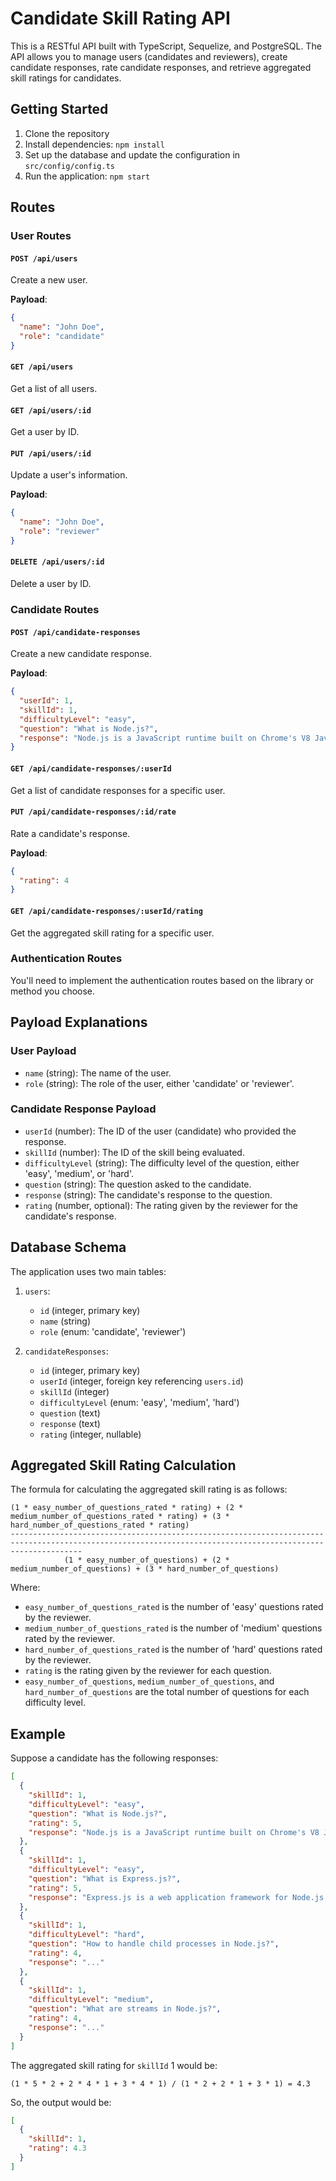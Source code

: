 # Candidate Skill Rating API

This is a RESTful API built with TypeScript, Sequelize, and PostgreSQL. The API allows you to manage users (candidates and reviewers), create candidate responses, rate candidate responses, and retrieve aggregated skill ratings for candidates.

## Getting Started

1. Clone the repository
2. Install dependencies: `npm install`
3. Set up the database and update the configuration in `src/config/config.ts`
4. Run the application: `npm start`

## Routes

### User Routes

#### `POST /api/users`

Create a new user.

**Payload**:

```json
{
  "name": "John Doe",
  "role": "candidate"
}
```

#### `GET /api/users`

Get a list of all users.

#### `GET /api/users/:id`

Get a user by ID.

#### `PUT /api/users/:id`

Update a user's information.

**Payload**:

```json
{
  "name": "John Doe",
  "role": "reviewer"
}
```

#### `DELETE /api/users/:id`

Delete a user by ID.

### Candidate Routes

#### `POST /api/candidate-responses`

Create a new candidate response.

**Payload**:

```json
{
  "userId": 1,
  "skillId": 1,
  "difficultyLevel": "easy",
  "question": "What is Node.js?",
  "response": "Node.js is a JavaScript runtime built on Chrome's V8 JavaScript engine."
}
```

#### `GET /api/candidate-responses/:userId`

Get a list of candidate responses for a specific user.

#### `PUT /api/candidate-responses/:id/rate`

Rate a candidate's response.

**Payload**:

```json
{
  "rating": 4
}
```

#### `GET /api/candidate-responses/:userId/rating`

Get the aggregated skill rating for a specific user.

### Authentication Routes

You'll need to implement the authentication routes based on the library or method you choose.

## Payload Explanations

### User Payload

- `name` (string): The name of the user.
- `role` (string): The role of the user, either 'candidate' or 'reviewer'.

### Candidate Response Payload

- `userId` (number): The ID of the user (candidate) who provided the response.
- `skillId` (number): The ID of the skill being evaluated.
- `difficultyLevel` (string): The difficulty level of the question, either 'easy', 'medium', or 'hard'.
- `question` (string): The question asked to the candidate.
- `response` (string): The candidate's response to the question.
- `rating` (number, optional): The rating given by the reviewer for the candidate's response.

## Database Schema

The application uses two main tables:

1. `users`:

   - `id` (integer, primary key)
   - `name` (string)
   - `role` (enum: 'candidate', 'reviewer')

2. `candidateResponses`:
   - `id` (integer, primary key)
   - `userId` (integer, foreign key referencing `users.id`)
   - `skillId` (integer)
   - `difficultyLevel` (enum: 'easy', 'medium', 'hard')
   - `question` (text)
   - `response` (text)
   - `rating` (integer, nullable)

## Aggregated Skill Rating Calculation

The formula for calculating the aggregated skill rating is as follows:

```
(1 * easy_number_of_questions_rated * rating) + (2 * medium_number_of_questions_rated * rating) + (3 * hard_number_of_questions_rated * rating)
------------------------------------------------------------------------------------------------------------------------------------------------------------
            (1 * easy_number_of_questions) + (2 * medium_number_of_questions) + (3 * hard_number_of_questions)
```

Where:

- `easy_number_of_questions_rated` is the number of 'easy' questions rated by the reviewer.
- `medium_number_of_questions_rated` is the number of 'medium' questions rated by the reviewer.
- `hard_number_of_questions_rated` is the number of 'hard' questions rated by the reviewer.
- `rating` is the rating given by the reviewer for each question.
- `easy_number_of_questions`, `medium_number_of_questions`, and `hard_number_of_questions` are the total number of questions for each difficulty level.

## Example

Suppose a candidate has the following responses:

```json
[
  {
    "skillId": 1,
    "difficultyLevel": "easy",
    "question": "What is Node.js?",
    "rating": 5,
    "response": "Node.js is a JavaScript runtime built on Chrome's V8 JavaScript engine."
  },
  {
    "skillId": 1,
    "difficultyLevel": "easy",
    "question": "What is Express.js?",
    "rating": 5,
    "response": "Express.js is a web application framework for Node.js."
  },
  {
    "skillId": 1,
    "difficultyLevel": "hard",
    "question": "How to handle child processes in Node.js?",
    "rating": 4,
    "response": "..."
  },
  {
    "skillId": 1,
    "difficultyLevel": "medium",
    "question": "What are streams in Node.js?",
    "rating": 4,
    "response": "..."
  }
]
```

The aggregated skill rating for `skillId` 1 would be:

```
(1 * 5 * 2 + 2 * 4 * 1 + 3 * 4 * 1) / (1 * 2 + 2 * 1 + 3 * 1) = 4.3
```

So, the output would be:

```json
[
  {
    "skillId": 1,
    "rating": 4.3
  }
]
```
